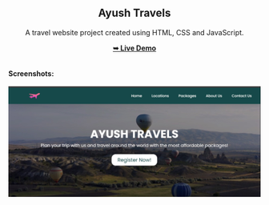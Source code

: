 <h2 align="center">Ayush Travels</h2>
<div align="center">
<p>A travel website project created using HTML, CSS and JavaScript.</p>
<a href="https://ak251103.github.io/Ayush-Travels/" target="_blank"><strong>➥ Live Demo</strong></a>
</div> <br/><br/>
<b>Screenshots:</b> <br/><br/>
<img src="https://github.com/ak251103/Ayush-Travels/blob/main/readme%20images/readme-image.jpg"></img>
